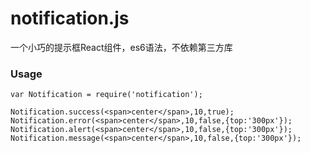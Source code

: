 # notification.js
一个小巧的提示框React组件，es6语法，不依赖第三方库

### Usage
```
var Notification = require('notification');

Notification.success(<span>center</span>,10,true);
Notification.error(<span>center</span>,10,false,{top:'300px'});
Notification.alert(<span>center</span>,10,false,{top:'300px'});
Notification.message(<span>center</span>,10,false,{top:'300px'});
```
